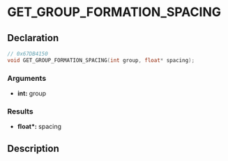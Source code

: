 # GET_GROUP_FORMATION_SPACING

## Declaration
```cpp
// 0x67DB4150
void GET_GROUP_FORMATION_SPACING(int group, float* spacing);
```

### Arguments
- **int:** group

### Results
- **float\*:** spacing

## Description
